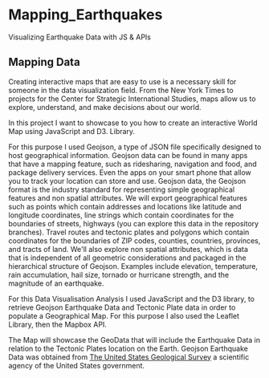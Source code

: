 # Mapping_Earthquakes

Visualizing Earthquake Data with JS & APIs

##  Mapping Data

Creating interactive maps that are easy to use is a necessary skill for someone in the data visualization field. From the New York Times to projects for the Center for Strategic International Studies, maps allow us to explore, understand, and make decisions about our world.

In this project I want to showcase to you how to create an interactive World Map using JavaScript and D3. Library. 

For this purpose I used Geojson, a type of JSON file specifically designed to host geographical information. Geojson data can be found in many apps that have a mapping feature, such as ridesharing, navigation and food, and package delivery services. Even the apps on your smart phone that allow you to track your location can store and use. Geojson data, the Geojson format is the industry standard for representing simple geographical features and non spatial attributes. We will export geographical features such as points which contain addresses and locations like latitude and longitude coordinates, line strings which contain coordinates for the boundaries of streets, highways (you can explore this data in the  repository branches). Travel routes and tectonic plates and polygons which contain coordinates for the boundaries of ZIP codes, counties, countries, provinces, and tracts of land. We'll also explore non spatial attributes, which is data that is independent of all geometric considerations and packaged in the hierarchical structure of Geojson. Examples include elevation, temperature, rain accumulation, hail size, tornado or hurricane strength, and the magnitude of an earthquake.

For this Data Visualisation Analysis I used JavaScript and the D3 library, to retrieve Geojson Earthquake Data and Tectonic Plate data in order to populate a Geographical Map. For this purpose I also used the Leaflet Library, then the Mapbox API.

The Map will showcase the GeoData that will include the Earthquake Data in relation to the Tectonic Plates location on the Earth. Geojson Earthquake Data was  obtained from [The United States Geological Survey](https://earthquake.usgs.gov/earthquakes/feed/) a scientific agency of the United States government. 
